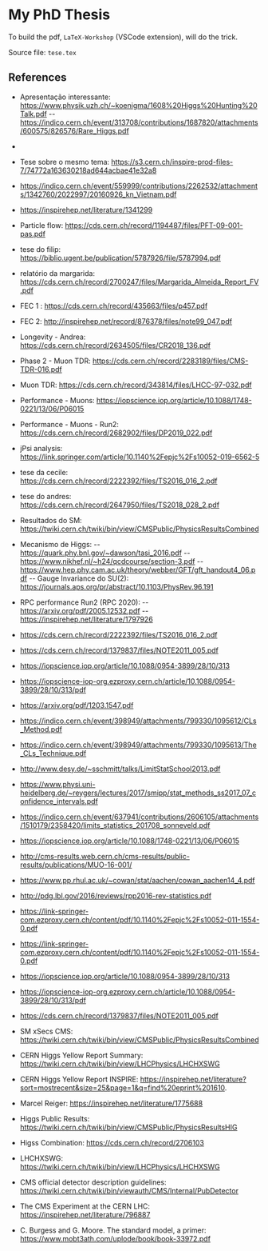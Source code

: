 # My PhD Thesis

To build the pdf, `LaTeX-Workshop` (VSCode extension), will do the trick.

Source file: `tese.tex`

## References

- Apresentação interessante: https://www.physik.uzh.ch/~koenigma/1608%20Higgs%20Hunting%20Talk.pdf
-- https://indico.cern.ch/event/313708/contributions/1687820/attachments/600575/826576/Rare_Higgs.pdf

- 
- Tese sobre o mesmo tema: https://s3.cern.ch/inspire-prod-files-7/74772a163630218ad644acbae41e32a8

- https://indico.cern.ch/event/559999/contributions/2262532/attachments/1342760/2022997/20160926_kn_Vietnam.pdf

- https://inspirehep.net/literature/1341299
- Particle flow: https://cds.cern.ch/record/1194487/files/PFT-09-001-pas.pdf
- tese do filip: https://biblio.ugent.be/publication/5787926/file/5787994.pdf
- relatório da margarida: https://cds.cern.ch/record/2700247/files/Margarida_Almeida_Report_FV.pdf
- FEC 1 : https://cds.cern.ch/record/435663/files/p457.pdf
- FEC 2: http://inspirehep.net/record/876378/files/note99_047.pdf
- Longevity - Andrea: https://cds.cern.ch/record/2634505/files/CR2018_136.pdf
- Phase 2 - Muon TDR: https://cds.cern.ch/record/2283189/files/CMS-TDR-016.pdf
- Muon TDR: https://cds.cern.ch/record/343814/files/LHCC-97-032.pdf
- Performance - Muons: https://iopscience.iop.org/article/10.1088/1748-0221/13/06/P06015
- Performance - Muons - Run2: https://cds.cern.ch/record/2682902/files/DP2019_022.pdf
- jPsi analysis: https://link.springer.com/article/10.1140%2Fepjc%2Fs10052-019-6562-5
- tese da cecile: https://cds.cern.ch/record/2222392/files/TS2016_016_2.pdf
- tese do andres: https://cds.cern.ch/record/2647950/files/TS2018_028_2.pdf
- Resultados do SM: https://twiki.cern.ch/twiki/bin/view/CMSPublic/PhysicsResultsCombined
- Mecanismo de Higgs: 
-- https://quark.phy.bnl.gov/~dawson/tasi_2016.pdf
-- https://www.nikhef.nl/~h24/qcdcourse/section-3.pdf
-- https://www.hep.phy.cam.ac.uk/theory/webber/GFT/gft_handout4_06.pdf
-- Gauge Invariance do SU(2): https://journals.aps.org/pr/abstract/10.1103/PhysRev.96.191

- RPC performance Run2 (RPC 2020): 
-- https://arxiv.org/pdf/2005.12532.pdf
--https://inspirehep.net/literature/1797926

- https://cds.cern.ch/record/2222392/files/TS2016_016_2.pdf
- https://cds.cern.ch/record/1379837/files/NOTE2011_005.pdf
- https://iopscience.iop.org/article/10.1088/0954-3899/28/10/313
- https://iopscience-iop-org.ezproxy.cern.ch/article/10.1088/0954-3899/28/10/313/pdf
- https://arxiv.org/pdf/1203.1547.pdf
- https://indico.cern.ch/event/398949/attachments/799330/1095612/CLs_Method.pdf
- https://indico.cern.ch/event/398949/attachments/799330/1095613/The_CLs_Technique.pdf
- http://www.desy.de/~sschmitt/talks/LimitStatSchool2013.pdf
- https://www.physi.uni-heidelberg.de/~reygers/lectures/2017/smipp/stat_methods_ss2017_07_confidence_intervals.pdf
- https://indico.cern.ch/event/637941/contributions/2606105/attachments/1510179/2358420/limits_statistics_201708_sonneveld.pdf
- https://iopscience.iop.org/article/10.1088/1748-0221/13/06/P06015
- http://cms-results.web.cern.ch/cms-results/public-results/publications/MUO-16-001/
- https://www.pp.rhul.ac.uk/~cowan/stat/aachen/cowan_aachen14_4.pdf
- http://pdg.lbl.gov/2016/reviews/rpp2016-rev-statistics.pdf
- https://link-springer-com.ezproxy.cern.ch/content/pdf/10.1140%2Fepjc%2Fs10052-011-1554-0.pdf
- https://link-springer-com.ezproxy.cern.ch/content/pdf/10.1140%2Fepjc%2Fs10052-011-1554-0.pdf
- https://iopscience.iop.org/article/10.1088/0954-3899/28/10/313
- https://iopscience-iop-org.ezproxy.cern.ch/article/10.1088/0954-3899/28/10/313/pdf

- https://cds.cern.ch/record/1379837/files/NOTE2011_005.pdf

- SM xSecs CMS: https://twiki.cern.ch/twiki/bin/view/CMSPublic/PhysicsResultsCombined
- CERN Higgs Yellow Report Summary: https://twiki.cern.ch/twiki/bin/view/LHCPhysics/LHCHXSWG
- CERN Higgs Yellow Report INSPIRE: https://inspirehep.net/literature?sort=mostrecent&size=25&page=1&q=find%20eprint%201610.
- Marcel Reiger: https://inspirehep.net/literature/1775688
- Higgs Public Results: https://twiki.cern.ch/twiki/bin/view/CMSPublic/PhysicsResultsHIG
- Higss Combination: https://cds.cern.ch/record/2706103
- LHCHXSWG: https://twiki.cern.ch/twiki/bin/view/LHCPhysics/LHCHXSWG
- CMS official detector description guidelines: https://twiki.cern.ch/twiki/bin/viewauth/CMS/Internal/PubDetector
- The CMS Experiment at the CERN LHC: https://inspirehep.net/literature/796887
- C. Burgess and G. Moore. The standard model, a primer: https://www.mobt3ath.com/uplode/book/book-33972.pdf